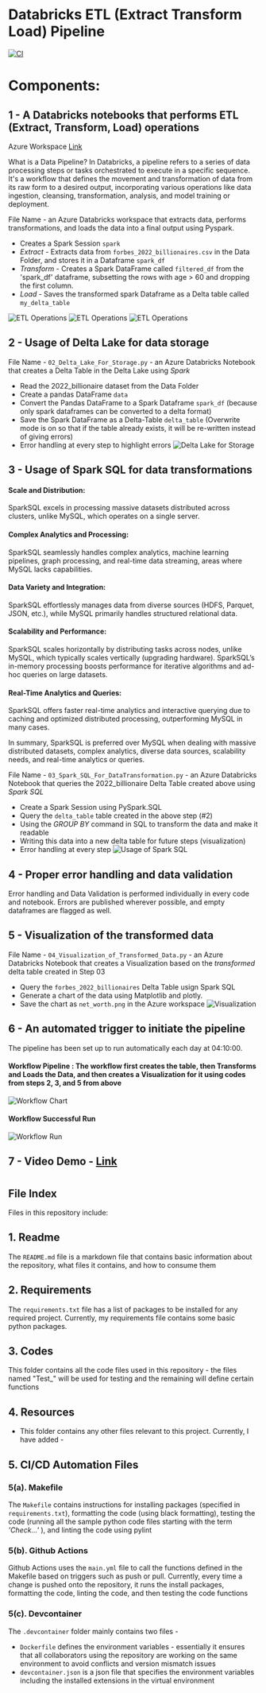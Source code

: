 # Databricks ETL (Extract Transform Load) Pipeline


[![CI](https://github.com/nogibjj/DukeIDS706_ds655_IndividualProject03/actions/workflows/01_Install.yml/badge.svg)](https://github.com/nogibjj/DukeIDS706_ds655_IndividualProject03/actions/workflows/01_Install.yml)

# Components:

## 1 - A Databricks notebooks that performs ETL (Extract, Transform, Load) operations

Azure Workspace [Link](https://adb-2312128046693227.7.azuredatabricks.net/browse/folders/2979888917193756?o=2312128046693227)

What is a Data Pipeline? 
In Databricks, a pipeline refers to a series of data processing steps or tasks orchestrated to execute in a specific sequence. It's a workflow that defines the movement and transformation of data from its raw form to a desired output, incorporating various operations like data ingestion, cleansing, transformation, analysis, and model training or deployment.


File Name - an Azure Databricks workspace that extracts data, performs transformations, and loads the data into a final output using Pyspark. 
 * Creates a Spark Session `spark`
 * *Extract* - Extracts data from `forbes_2022_billionaires.csv` in the Data Folder, and stores it in a Dataframe `spark_df`
 * *Transform* - Creates a Spark DataFrame called `filtered_df` from the 'spark_df' dataframe, subsetting the rows with age > 60 and dropping the first column. 
 * *Load* - Saves the transformed spark Dataframe as a Delta table called `my_delta_table`

![ETL Operations](https://github.com/nogibjj/Individual_Project3_Ayush/blob/main/Images/ingestion.png)
![ETL Operations](https://github.com/nogibjj/Individual_Project3_Ayush/blob/main/Images/transform.png)
![ETL Operations](https://github.com/nogibjj/Individual_Project3_Ayush/blob/main/Images/Load.png)

## 2 - Usage of Delta Lake for data storage

File Name - `02_Delta_Lake_For_Storage.py` - an Azure Databricks Notebook that creates a Delta Table in the Delta Lake using *Spark*

 * Read the 2022_billionaire dataset from the Data Folder
 * Create a pandas DataFrame `data`
 * Convert the Pandas DataFrame to a Spark Dataframe `spark_df` (because only spark dataframes can be converted to a delta format)
 * Save the Spark DataFrame as a Delta-Table `delta_table` (Overwrite mode is on so that if the table already exists, it will be re-written instead of giving errors)
 * Error handling at every step to highlight errors
![Delta Lake for Storage](https://github.com/nogibjj/Individual_Project3_Ayush/blob/main/Images/DeltaLakeStorage.png)


## 3 - Usage of Spark SQL for data transformations

#### Scale and Distribution:
SparkSQL excels in processing massive datasets distributed across clusters, unlike MySQL, which operates on a single server.

#### Complex Analytics and Processing:
SparkSQL seamlessly handles complex analytics, machine learning pipelines, graph processing, and real-time data streaming, areas where MySQL lacks capabilities.

#### Data Variety and Integration:
SparkSQL effortlessly manages data from diverse sources (HDFS, Parquet, JSON, etc.), while MySQL primarily handles structured relational data.

#### Scalability and Performance:
SparkSQL scales horizontally by distributing tasks across nodes, unlike MySQL, which typically scales vertically (upgrading hardware).
SparkSQL’s in-memory processing boosts performance for iterative algorithms and ad-hoc queries on large datasets.

#### Real-Time Analytics and Queries:
SparkSQL offers faster real-time analytics and interactive querying due to caching and optimized distributed processing, outperforming MySQL in many cases.

In summary, SparkSQL is preferred over MySQL when dealing with massive distributed datasets, complex analytics, diverse data sources, scalability needs, and real-time analytics or queries.

File Name - `03_Spark_SQL_For_DataTransformation.py` - an Azure Databricks Notebook that queries the 2022_billionaire Delta Table created above using *Spark SQL*

 * Create a Spark Session using PySpark.SQL
 * Query the `delta_table` table created in the above step (#2)
 * Using the *GROUP BY* command in SQL to transform the data and make it readable
 * Writing this data into a new delta table for future steps (visualization)
 * Error handling at every step
![Usage of Spark SQL](https://github.com/nogibjj/Individual_Project3_Ayush/blob/main/Images/Pyspark%20Transformation%20and%20Error%20handling.png)


## 4 - Proper error handling and data validation
Error handling and Data Validation is performed individually in every code and notebook. Errors are published wherever possible, and empty dataframes are flagged as well.

## 5 - Visualization of the transformed data

File Name - `04_Visualization_of_Transformed_Data.py` - an Azure Databricks Notebook that creates a Visualization based on the *transformed* delta table created in Step 03

 * Query the `forbes_2022_billionaires` Delta Table usign Spark SQL
 * Generate a chart of the data using Matplotlib and plotly.
 * Save the chart as `net_worth.png` in the Azure workspace
![Visualization](https://github.com/nogibjj/Individual_Project3_Ayush/blob/main/Images/Visualization.png)

## 6 - An automated trigger to initiate the pipeline

The pipeline has been set up to run automatically each day at 04:10:00.

#### Workflow Pipeline : The workflow first creates the table, then Transforms and Loads the Data, and then creates a Visualization for it using codes from steps 2, 3, and 5 from above 
![Workflow Chart](https://github.com/nogibjj/Individual_Project3_Ayush/blob/main/Images/workflow_pipeline.png)

#### Workflow Successful Run
![Workflow Run](https://github.com/nogibjj/Individual_Project3_Ayush/blob/main/Images/Workflow.png)

## 7 - Video Demo - [Link]()









#
## File Index

Files in this repository include:


## 1. Readme
  The `README.md` file is a markdown file that contains basic information about the repository, what files it contains, and how to consume them


## 2. Requirements
  The `requirements.txt` file has a list of packages to be installed for any required project. Currently, my requirements file contains some basic python packages.


## 3. Codes
  This folder contains all the code files used in this repository - the files named "Test_" will be used for testing and the remaining will define certain functions


## 4. Resources
  -  This folder contains any other files relevant to this project. Currently, I have added -


## 5. CI/CD Automation Files


  ### 5(a). Makefile
  The `Makefile` contains instructions for installing packages (specified in `requirements.txt`), formatting the code (using black formatting), testing the code (running all the sample python code files starting with the term *'Check...'* ), and linting the code using pylint


  ### 5(b). Github Actions
  Github Actions uses the `main.yml` file to call the functions defined in the Makefile based on triggers such as push or pull. Currently, every time a change is pushed onto the repository, it runs the install packages, formatting the code, linting the code, and then testing the code functions


  ### 5(c). Devcontainer
  
  The `.devcontainer` folder mainly contains two files - 
  * `Dockerfile` defines the environment variables - essentially it ensures that all collaborators using the repository are working on the same environment to avoid conflicts and version mismatch issues
  * `devcontainer.json` is a json file that specifies the environment variables including the installed extensions in the virtual environment
